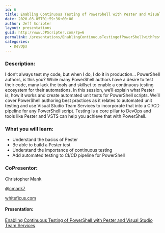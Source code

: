 ```yaml
---
id: 6
title: Enabling Continuous Testing of PowerShell with Pester and Visual Studio Team Services
date: 2020-03-05T01:59:36+00:00
author: Jeff Scripter
layout: presentations
guid: http://www.JPScripter.com/?p=6
permalink: /presentations/EnablingContinuousTestingofPowerShellwithPesterandVisualStudioTeamServices/
categories:
  - DevOps
---
```



### Description:

I don’t always test my code, but when I do, I do it in production… PowerShell authors, is this you? While many PowerShell authors have a desire to test their code, many lack the tools and skillset to enable a continuous testing ecosystem for their automations. In this session, we’ll explain what Pester is, how it works and create automated unit tests for PowerShell scripts. We’ll cover PowerShell authoring best practices as it relates to automated unit testing and use Visual Studio Team Services to incorporate that into a CI/CD pipeline for any PowerShell script. Testing is a core pillar to DevOps and tools like Pester and VSTS can help you achieve that with PowerShell.

### What you will learn:

* Understand the basics of Pester
* Be able to build a Pester test
* Understand the importance of continuous testing
* Add automated testing to CI/CD pipeline for PowerShell

### CoPresentor:

Christopher Mank

[@cmank7](https://www.twitter.com/cmank7)

[whiteficus.com](https://www.whiteficus.com)

#### Presentation:
[Enabling Continuous Testing of PowerShell with Pester and Visual Studio Team Services](./DevopsPipeline/EnablingContinuousTestingofPowerShellwithPesterandVisualStudioTeamServices.pdf)